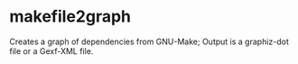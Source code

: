 makefile2graph
==============

Creates a graph of dependencies from GNU-Make;  Output is a graphiz-dot file or a Gexf-XML file.
